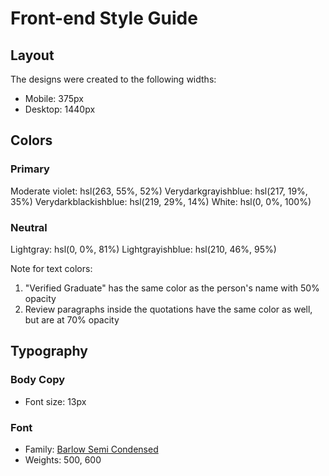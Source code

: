 # Front-end Style Guide

## Layout

The designs were created to the following widths:

- Mobile: 375px
- Desktop: 1440px

## Colors

### Primary

Moderate violet: hsl(263, 55%, 52%)
Verydarkgrayishblue: hsl(217, 19%, 35%)
Verydarkblackishblue: hsl(219, 29%, 14%)
White: hsl(0, 0%, 100%)

### Neutral

Lightgray: hsl(0, 0%, 81%)
Lightgrayishblue: hsl(210, 46%, 95%)

Note for text colors:

1. "Verified Graduate" has the same color as the person's name with 50% opacity
2. Review paragraphs inside the quotations have the same color as well, but are at 70% opacity

## Typography

### Body Copy

- Font size: 13px

### Font

- Family: [Barlow Semi Condensed](https://fonts.google.com/specimen/Barlow+Semi+Condensed)
- Weights: 500, 600
